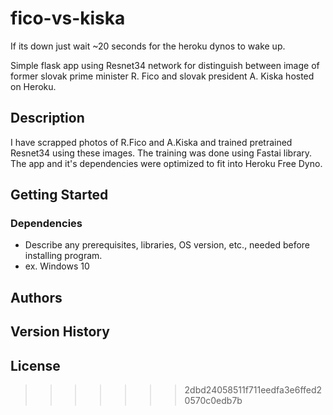 # fico-vs-kiska

If its down just wait ~20 seconds for the heroku dynos to wake up.

Simple flask app using Resnet34 network for distinguish between image of former slovak prime minister R. Fico and slovak president A. Kiska hosted on Heroku.

## Description

I have scrapped photos of R.Fico and A.Kiska and trained pretrained Resnet34 using these images. The training was done using Fastai library. The app and it's dependencies were optimized to fit into Heroku Free Dyno.

## Getting Started

### Dependencies

* Describe any prerequisites, libraries, OS version, etc., needed before installing program.
* ex. Windows 10

## Authors

## Version History

## License
>>>>>>> 2dbd24058511f711eedfa3e6ffed20570c0edb7b
